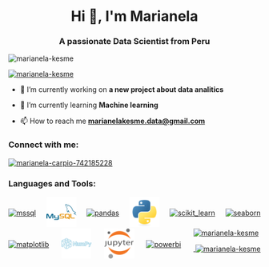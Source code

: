 <h1 align="center">Hi 👋, I'm Marianela</h1>
<h3 align="center">A passionate Data Scientist from Peru</h3>

<p align="left"> <img src="https://komarev.com/ghpvc/?username=marianela-kesme&label=Profile%20views&color=0e75b6&style=flat" alt="marianela-kesme" /> </p>

<p align="left"> <a href="https://github.com/ryo-ma/github-profile-trophy"><img src="https://github-profile-trophy.vercel.app/?username=marianela-kesme" alt="marianela-kesme" /></a> </p>

- 🔭 I’m currently working on **a new project about data analitics**

- 🌱 I’m currently learning **Machine learning**

- 📫 How to reach me **marianelakesme.data@gmail.com**

<h3 align="left">Connect with me:</h3>
<p align="left">
<a href="https://linkedin.com/in/marianela-carpio-742185228" target="blank"><img align="center" src="https://raw.githubusercontent.com/rahuldkjain/github-profile-readme-generator/master/src/images/icons/Social/linked-in-alt.svg" alt="marianela-carpio-742185228" height="30" width="40" /></a>
</p>

<h3 align="left">Languages and Tools:</h3>
<div style="display: flex; flex-wrap: wrap; justify-content: space-between; align-items: center;">
    <a href="https://www.microsoft.com/en-us/sql-server" target="_blank" rel="noreferrer"> 
        <img src="https://www.svgrepo.com/show/303229/microsoft-sql-server-logo.svg" alt="mssql" width="60" height="60"/> 
    </a> 
    <a href="https://www.mysql.com/" target="_blank" rel="noreferrer"> 
        <img src="https://raw.githubusercontent.com/devicons/devicon/master/icons/mysql/mysql-original-wordmark.svg" alt="mysql" width="60" height="60"/> 
    </a> 
    <a href="https://pandas.pydata.org/" target="_blank" rel="noreferrer"> 
        <img src="https://camo.githubusercontent.com/65e3b1ef86380fddbaf4c42359008861cb642f379740da78017a8948336aa43a/68747470733a2f2f75706c6f61642e77696b696d656469612e6f72672f77696b6970656469612f636f6d6d6f6e732f652f65642f50616e6461735f6c6f676f2e737667" alt="pandas" width="70" height="70"/> 
    </a> 
    <a href="https://www.python.org" target="_blank" rel="noreferrer"> 
        <img src="https://raw.githubusercontent.com/devicons/devicon/master/icons/python/python-original.svg" alt="python" width="60" height="60"/> 
    </a> 
    <a href="https://scikit-learn.org/" target="_blank" rel="noreferrer"> 
        <img src="https://upload.wikimedia.org/wikipedia/commons/0/05/Scikit_learn_logo_small.svg" alt="scikit_learn" width="60" height="60"/> 
    </a> 
    <a href="https://seaborn.pydata.org/" target="_blank" rel="noreferrer"> 
        <img src="https://seaborn.pydata.org/_images/logo-mark-lightbg.svg" alt="seaborn" width="60" height="60"/> 
    </a> 
</div>
<div style="display: flex; flex-wrap: wrap; justify-content: space-between; align-items: center;">
    <a href="https://github.com/devicons/devicon/blob/master/icons/matplotlib/matplotlib-original-wordmark.svg" target="_blank" rel="noreferrer"> 
        <img src="https://camo.githubusercontent.com/74f9682d703e382ca6a85546e028fc0d6a4a78595c97d7bc57f96a5d2021ebc8/68747470733a2f2f7374617469632e6a61766174706f696e742e636f6d2f7475746f7269616c2f6d6174706c6f746c69622f696d616765732f6d6174706c6f746c69622d7475746f7269616c2e706e67" alt="matplotlib" width="60" height="60"/> 
    </a>
    <a href="https://numpy.org/" target="_blank" rel="noreferrer"> 
        <img src="https://github.com/devicons/devicon/blob/master/icons/numpy/numpy-line-wordmark.svg" alt="numpy" width="60" height="60"/> 
    </a>
    <a href="https://jupyter.org/" target="_blank" rel="noreferrer">
        <img src="https://github.com/devicons/devicon/blob/master/icons/jupyter/jupyter-original-wordmark.svg" alt="jupyter" width="60" height="60"/> 
    </a>
    <a href="https://www.microsoft.com/powerbi" target="_blank" rel="noreferrer">
        <img src="https://camo.githubusercontent.com/7145514b6c88363e1cd5ede894038dfe01cbb401a055c0b49019cb67e724d366/68747470733a2f2f64617461736369656e746573742e636f6d2f65732f77702d636f6e74656e742f75706c6f6164732f73697465732f372f323032302f31302f706f7765722d62692d6c6f676f2d312e6a7067" alt="powerbi" width="90" height="50"/>
    </a>
    <a href="https://www.microsoft.com/excel" target="_blank" rel="noreferrer">
        <img src="https://camo.githubusercontent.com/0549723c6732c4aec79b26d78b0768b0c7469fc020ca861cd5ef3fdbc1a65917/68747470733a2f2f6c6f676f732d776f726c642e6e65742f77702d636f6e74656e742f75706c6f




<p><img align="left" src="https://github-readme-stats.vercel.app/api/top-langs?username=marianela-kesme&show_icons=true&locale=en&layout=compact" alt="marianela-kesme" /></p>

<p>&nbsp;<img align="center" src="https://github-readme-stats.vercel.app/api?username=marianela-kesme&show_icons=true&locale=en" alt="marianela-kesme" /></p>

